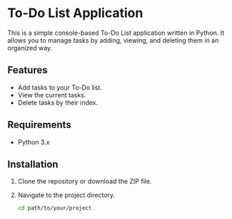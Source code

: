 # To-Do List Application

This is a simple console-based To-Do List application written in Python. It allows you to manage tasks by adding, viewing, and deleting them in an organized way.

## Features

- Add tasks to your To-Do list.
- View the current tasks.
- Delete tasks by their index.

## Requirements

- Python 3.x

## Installation

1. Clone the repository or download the ZIP file.
2. Navigate to the project directory.

   ```bash
   cd path/to/your/project
